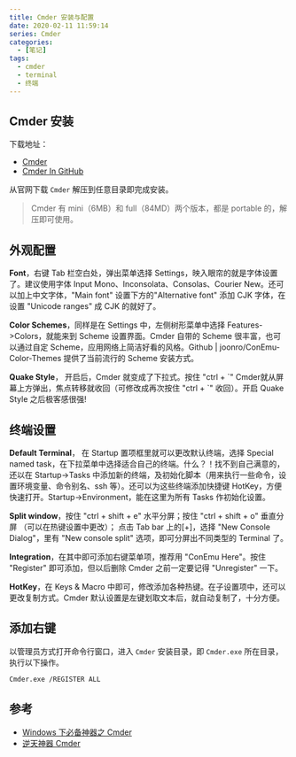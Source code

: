 ```yaml
---
title: Cmder 安装与配置
date: 2020-02-11 11:59:14
series: Cmder
categories:
  - [笔记]
tags:
  - cmder
  - terminal
  - 终端
---
```


## Cmder 安装

下载地址：

* [Cmder](http://cmder.net)
* [Cmder In GitHub](https://github.com/cmderdev/cmder)

从官网下载 `Cmder` 解压到任意目录即完成安装。

> Cmder 有 mini（6MB）和 full（84MD）两个版本，都是 portable 的，解压即可使用。

## 外观配置

**Font**，右键 Tab 栏空白处，弹出菜单选择 Settings，映入眼帘的就是字体设置了。建议使用字体 Input Mono、Inconsolata、Consolas、Courier New。还可以加上中文字体，"Main font" 设置下方的"Alternative font" 添加 CJK 字体，在设置 "Unicode ranges" 成 CJK 的就好了。

**Color Schemes**，同样是在 Settings 中，左侧树形菜单中选择 Features->Colors，就能来到 Scheme 设置界面。Cmder 自带的 Scheme 很丰富，也可以通过自定 Scheme，应用网络上简洁好看的风格。Github | joonro/ConEmu-Color-Themes 提供了当前流行的 Scheme 安装方式。

**Quake Style**， 开启后，Cmder 就变成了下拉式。按住 "ctrl + \`" Cmder就从屏幕上方弹出，焦点转移就收回（可修改成再次按住 "ctrl + \`" 收回）。开启 Quake Style 之后极客感很强!

## 终端设置

**Default Terminal**， 在 Startup 置项框里就可以更改默认终端，选择 Special named task，在下拉菜单中选择适合自己的终端。什么？！找不到自己满意的，还以在 Startup->Tasks 中添加新的终端，及初始化脚本（用来执行一些命令，设置环境变量、命令别名、ssh 等）。还可以为这些终端添加快捷键 HotKey，方便快速打开。Startup->Environment，能在这里为所有 Tasks 作初始化设置。

**Split window**，按住 "ctrl + shift + e" 水平分屏；按住 "ctrl + shift + o" 垂直分屏 （可以在热键设置中更改）； 点击 Tab bar 上的[+]，选择 "New Console Dialog"，里有 "New console split" 选项，即可分屏出不同类型的 Terminal 了。

**Integration**，在其中即可添加右键菜单项，推荐用 "ConEmu Here"。按住 "Register" 即可添加，但以后删除 Cmder 之前一定要记得 "Unregister" 一下。

**HotKey**，在 Keys & Macro 中即可，修改添加各种热键。在子设置项中，还可以更改复制方式。Cmder 默认设置是左键划取文本后，就自动复制了，十分方便。

## 添加右键

以管理员方式打开命令行窗口，进入 `Cmder` 安装目录，即 `Cmder.exe` 所在目录，执行以下操作。

```sh
Cmder.exe /REGISTER ALL
```

## 参考

* [Windows 下必备神器之 Cmder](http://www.jeffjade.com/2016/01/13/2016-01-13-windows-software-cmder/)
* [逆天神器 Cmder](http://bg.biedalian.com/2014/09/11/cmder.html)
